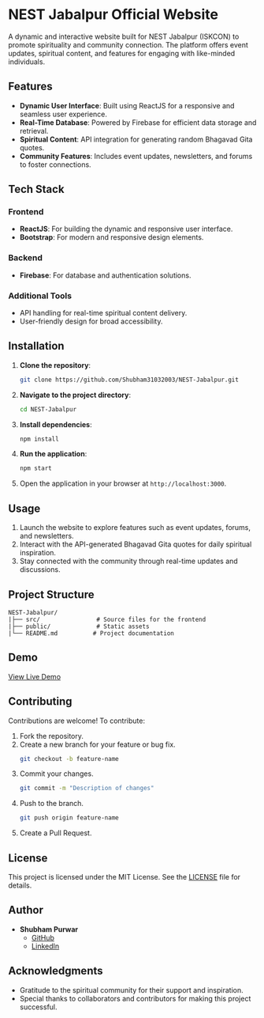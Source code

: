 # NEST Jabalpur Official Website

A dynamic and interactive website built for NEST Jabalpur (ISKCON) to promote spirituality and community connection. The platform offers event updates, spiritual content, and features for engaging with like-minded individuals.

## Features

- **Dynamic User Interface**: Built using ReactJS for a responsive and seamless user experience.
- **Real-Time Database**: Powered by Firebase for efficient data storage and retrieval.
- **Spiritual Content**: API integration for generating random Bhagavad Gita quotes.
- **Community Features**: Includes event updates, newsletters, and forums to foster connections.

## Tech Stack

### Frontend
- **ReactJS**: For building the dynamic and responsive user interface.
- **Bootstrap**: For modern and responsive design elements.

### Backend
- **Firebase**: For database and authentication solutions.

### Additional Tools
- API handling for real-time spiritual content delivery.
- User-friendly design for broad accessibility.

## Installation

1. **Clone the repository**:
   ```bash
   git clone https://github.com/Shubham31032003/NEST-Jabalpur.git
   ```

2. **Navigate to the project directory**:
   ```bash
   cd NEST-Jabalpur
   ```

3. **Install dependencies**:
   ```bash
   npm install
   ```

4. **Run the application**:
   ```bash
   npm start
   ```

5. Open the application in your browser at `http://localhost:3000`.

## Usage

1. Launch the website to explore features such as event updates, forums, and newsletters.
2. Interact with the API-generated Bhagavad Gita quotes for daily spiritual inspiration.
3. Stay connected with the community through real-time updates and discussions.

## Project Structure

```
NEST-Jabalpur/
|├── src/                # Source files for the frontend
|├── public/             # Static assets
|└── README.md          # Project documentation
```

## Demo

[View Live Demo](https://nestjec.netlify.app)

## Contributing

Contributions are welcome! To contribute:

1. Fork the repository.
2. Create a new branch for your feature or bug fix.
   ```bash
   git checkout -b feature-name
   ```
3. Commit your changes.
   ```bash
   git commit -m "Description of changes"
   ```
4. Push to the branch.
   ```bash
   git push origin feature-name
   ```
5. Create a Pull Request.

## License

This project is licensed under the MIT License. See the [LICENSE](LICENSE) file for details.

## Author

- **Shubham Purwar**
  - [GitHub](https://github.com/Shubham31032003)
  - [LinkedIn](https://linkedin.com/in/shubham-purwar-71847b221/)

## Acknowledgments

- Gratitude to the spiritual community for their support and inspiration.
- Special thanks to collaborators and contributors for making this project successful.

